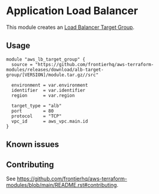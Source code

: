 # Application Load Balancer

This module creates an [Load Balancer Target Group](https://registry.terraform.io/providers/hashicorp/aws/latest/docs/resources/lb_target_group).

## Usage

```hcl
module "aws_lb_target_group" {
  source = "https://github.com/frontierhq/aws-terraform-modules/releases/download/alb-target-group/[VERSION]/module.tar.gz//src"

  environment = var.environment
  identifier  = var.identifier
  region      = var.region

  target_type = "alb"
  port        = 80
  protocol    = "TCP"
  vpc_id      = aws_vpc.main.id
}
```

## Known issues

## Contributing

See <https://github.com/frontierhq/aws-terraform-modules/blob/main/README.rst#contributing>.
